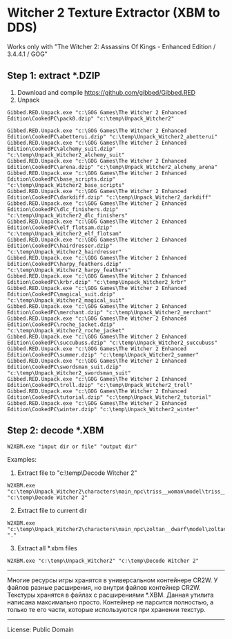 # Witcher 2 Texture Extractor (XBM to DDS)

Works only with "The Witcher 2: Assassins Of Kings - Enhanced Edition / 3.4.4.1 / GOG"

## Step 1: extract *.DZIP

1. Download and compile https://github.com/gibbed/Gibbed.RED
2. Unpack
```
Gibbed.RED.Unpack.exe "c:\GOG Games\The Witcher 2 Enhanced Edition\CookedPC\pack0.dzip" "c:\temp\Unpack_Witcher2"

Gibbed.RED.Unpack.exe "c:\GOG Games\The Witcher 2 Enhanced Edition\CookedPC\abetterui.dzip" "c:\temp\Unpack_Witcher2_abetterui"
Gibbed.RED.Unpack.exe "c:\GOG Games\The Witcher 2 Enhanced Edition\CookedPC\alchemy_suit.dzip" "c:\temp\Unpack_Witcher2_alchemy_suit"
Gibbed.RED.Unpack.exe "c:\GOG Games\The Witcher 2 Enhanced Edition\CookedPC\arena.dzip" "c:\temp\Unpack_Witcher2_alchemy_arena"
Gibbed.RED.Unpack.exe "c:\GOG Games\The Witcher 2 Enhanced Edition\CookedPC\base_scripts.dzip" "c:\temp\Unpack_Witcher2_base_scripts"
Gibbed.RED.Unpack.exe "c:\GOG Games\The Witcher 2 Enhanced Edition\CookedPC\darkdiff.dzip" "c:\temp\Unpack_Witcher2_darkdiff"
Gibbed.RED.Unpack.exe "c:\GOG Games\The Witcher 2 Enhanced Edition\CookedPC\dlc_finishers.dzip" "c:\temp\Unpack_Witcher2_dlc_finishers"
Gibbed.RED.Unpack.exe "c:\GOG Games\The Witcher 2 Enhanced Edition\CookedPC\elf_flotsam.dzip" "c:\temp\Unpack_Witcher2_elf_flotsam"
Gibbed.RED.Unpack.exe "c:\GOG Games\The Witcher 2 Enhanced Edition\CookedPC\hairdresser.dzip" "c:\temp\Unpack_Witcher2_hairdresser"
Gibbed.RED.Unpack.exe "c:\GOG Games\The Witcher 2 Enhanced Edition\CookedPC\harpy_feathers.dzip" "c:\temp\Unpack_Witcher2_harpy_feathers"
Gibbed.RED.Unpack.exe "c:\GOG Games\The Witcher 2 Enhanced Edition\CookedPC\krbr.dzip" "c:\temp\Unpack_Witcher2_krbr"
Gibbed.RED.Unpack.exe "c:\GOG Games\The Witcher 2 Enhanced Edition\CookedPC\magical_suit.dzip" "c:\temp\Unpack_Witcher2_magical_suit"
Gibbed.RED.Unpack.exe "c:\GOG Games\The Witcher 2 Enhanced Edition\CookedPC\merchant.dzip" "c:\temp\Unpack_Witcher2_merchant"
Gibbed.RED.Unpack.exe "c:\GOG Games\The Witcher 2 Enhanced Edition\CookedPC\roche_jacket.dzip" "c:\temp\Unpack_Witcher2_roche_jacket"
Gibbed.RED.Unpack.exe "c:\GOG Games\The Witcher 2 Enhanced Edition\CookedPC\succubuss.dzip" "c:\temp\Unpack_Witcher2_succubuss"
Gibbed.RED.Unpack.exe "c:\GOG Games\The Witcher 2 Enhanced Edition\CookedPC\summer.dzip" "c:\temp\Unpack_Witcher2_summer"
Gibbed.RED.Unpack.exe "c:\GOG Games\The Witcher 2 Enhanced Edition\CookedPC\swordsman_suit.dzip" "c:\temp\Unpack_Witcher2_swordsman_suit"
Gibbed.RED.Unpack.exe "c:\GOG Games\The Witcher 2 Enhanced Edition\CookedPC\troll.dzip" "c:\temp\Unpack_Witcher2_troll"
Gibbed.RED.Unpack.exe "c:\GOG Games\The Witcher 2 Enhanced Edition\CookedPC\tutorial.dzip" "c:\temp\Unpack_Witcher2_tutorial"
Gibbed.RED.Unpack.exe "c:\GOG Games\The Witcher 2 Enhanced Edition\CookedPC\winter.dzip" "c:\temp\Unpack_Witcher2_winter"
```

## Step 2: decode *.XBM
```
W2XBM.exe "input dir or file" "output dir"
```

Examples:

1. Extract file to "c:\temp\Decode Witcher 2"
```
W2XBM.exe "c:\temp\Unpack_Witcher2\characters\main_npc\triss__woman\model\triss__b2.xbm" "c:\temp\Decode Witcher 2"
```

2. Extract file to current dir
```
W2XBM.exe "c:\temp\Unpack_Witcher2\characters\main_npc\zoltan__dwarf\model\zoltan__b1.xbm" "."
```

3. Extract all *.xbm files
```
W2XBM.exe "c:\temp\Unpack_Witcher2" "c:\temp\Decode Witcher 2"
```

---------------------------------------

Многие ресурсы игры хранятся в универсальном контейнере CR2W. У файлов разные расширения, но внутри файлов контейнер CR2W.
Текстуры хранятся в файлах с расширениями *.XBM. Данная утилита написана максимально просто. Контейнер не парсится полностью,
а только те его части, которые используются при хранении текстур.

---------------------------------------

License: Public Domain
